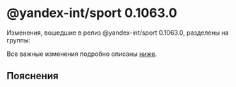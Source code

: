# @yandex-int/sport 0.1063.0

<!-- ЧЕЛОВЕЧЕСКОЕ ВСТУПЛЕНИЕ -->

Изменения, вошедшие в релиз @yandex-int/sport 0.1063.0, разделены на группы:

Все важные изменения подробно описаны [ниже](#Пояснения).

## Пояснения


